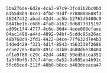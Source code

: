 
                5ba276de-6d2e-4ca3-97c9-3fc41b2bc0bd
                63b5d8b9-0ce1-4fbd-91df-e788880608f3
                46247432-abad-42d4-ac5b-12763d6400c9
                8d41be1b-c686-4fa0-a162-0d6873315197
                ad09c1f4-4777-4c6e-80d4-4eee008efaee
                04ac1498-a44d-4892-94bf-6cddc95a26ac
                48b768d9-2fd1-4422-84ce-77f632d7e4b3
                54ded429-f321-4d1f-8543-4563338f2686
                ec5e27e5-04da-491c-81b0-4680d6e38404
                af1a9f88-c29c-42d4-a482-59ed5dcea351
                1a3f0bf8-37c7-4fec-8a52-9a985ab4b91c
                5fc65eed-212f-40b0-b8cc-b403dceaca47
                